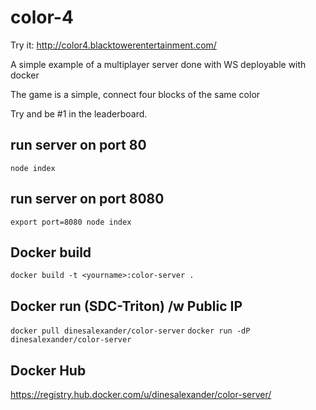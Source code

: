 # color-4
Try it: http://color4.blacktowerentertainment.com/

A simple example of a multiplayer server done with WS deployable with docker

The game is a simple, connect four blocks of the same color

Try and be #1 in the leaderboard.

## run server on port 80
`node index`
## run server on port 8080
`export port=8080 node index`
## Docker build
`docker build -t <yourname>:color-server .`
## Docker run (SDC-Triton) /w Public IP
`docker pull dinesalexander/color-server`
`docker run -dP dinesalexander/color-server`

## Docker Hub
https://registry.hub.docker.com/u/dinesalexander/color-server/
